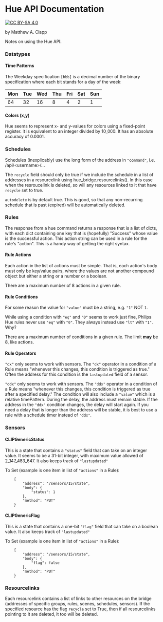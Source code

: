 # Hue API Documentation

[![CC BY-SA 4.0][cc-by-sa-shield]][cc-by-sa]

by Matthew A. Clapp

[cc-by-sa]: http://creativecommons.org/licenses/by-sa/4.0/
[cc-by-sa-shield]: https://img.shields.io/badge/License-CC%20BY--SA%204.0-lightgrey.svg

Notes on using the Hue API.

### Datatypes

#### Time Patterns

The Weekday specification `[bbb]` is a decimal number of the binary
specification where each bit stands for a day of the week:

| Mon | Tue | Wed | Thu | Fri | Sat | Sun |
|-----|-----|-----|-----|-----|-----|-----|
|   64|   32|   16|    8|    4|    2|    1|

#### Colors (x,y)

Hue seems to represent x- and y-values for colors using a fixed-point register.
It is equivalent to an integer divided by 10_000.  It has an absolute
accuracy of 0.0001.

### Schedules

Schedules (inexplicably) use the long form of the address in `"command"`, i.e.
/api/\<username\>/...

The `recycle` field should only be true if we include the schedule in a list of
addresses in a resourcelink using hue\_bridge.resourcelinks().  In this case
when the resroucelink is deleted, so will any resources linked to it that
have `recycle` set to true.

`autodelete` is by default true.  This is good, so that any non-recurring
schedule that is past (expired) will be automatically deleted.

### Rules

The response from a hue command returns a response that is a list of dicts,
with each dict containing one key that is (hopefully) "Success" whose value 
is the successful action.  This action string can be used in a rule for
the rule's "action".  This is a handy way of getting the right syntax.

#### Rule Actions

Each action in the list of actions must be simple.  That is, each action's body
must only be key/value pairs, where the values are not another compound object
but either a string or a number or a boolean.

There are a maximum number of 8 actions in a given rule.

#### Rule Conditions

For some reason the value for `"value"` must be a string, e.g. `"1"` NOT `1`.

While using a condition with `"eq"` and `"0"` seems to work just fine, Philips
Hue rules never use `"eq"` with `"0"`.  They always instead use `"lt"` with
`"1"`.  Why?

There are a maximum number of conditions in a given rule.  The limit **may** be
8, like actions.

#### Rule Operators

`"dx"` only seems to work with sensors.  The `"dx"` operator in a condition of
a Rule means "whenever this changes, this condition is triggered as true."
Often the address for this condition is the `lastupdated` field of a sensor.

`"ddx"` only seems to work with sensors.  The `"ddx"` operator in a condition
of a Rule means "whenever this changes, this condition is triggered as true
after a specified delay."  The condition will also include a `"value"` which is
a relative timePattern.  During the delay, the address must remain stable.
If the address in the `"ddx"` condition changes, the delay will start again.
If you need a delay that is longer than the address will be stable, it is
best to use a rule with a schedule timer instead of `"ddx"`.

### Sensors

#### CLIPGenericStatus

This is a state that contains a `"status"` field that can take on an integer
value.  It seems to be a 31-bit integer, with maximum value allowed of 
2\_147\_483\_647.  It also keeps track of `"lastupdated"`

To Set (example is one item in list of `"actions"` in a Rule):
```
    {
        "address": "/sensors/15/state",
        "body": {
            "status": 1
        },
        "method": "PUT"
    }
```

#### CLIPGenericFlag

This is a state that contains a one-bit `"flag"` field that can take on a
boolean value.  It also keeps track of `"lastupdated"`

To Set (example is one item in list of `"actions"` in a Rule):
```
    {
        "address": "/sensors/15/state",
        "body": {
            "flag": false
        },
        "method": "PUT"
    }
```

### Resourcelinks

Each resourcelink contains a list of links to other resources on the bridge
(addresses of specific groups, rules, scenes, schedules, sensors).  If the
specified resource has the flag `recycle` set to True, then if all
resourcelinks pointing to it are deleted, it too will be deleted.
